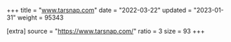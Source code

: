+++
title = "www.tarsnap.com"
date = "2022-03-22"
updated = "2023-01-31"
weight = 95343

[extra]
source = "https://www.tarsnap.com/"
ratio = 3
size = 93
+++
